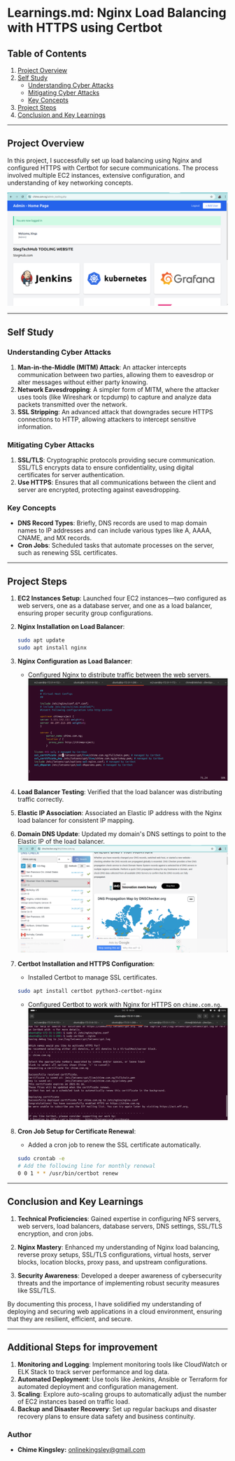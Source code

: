 # Learnings.md: Nginx Load Balancing with HTTPS using Certbot

## Table of Contents
1. [Project Overview](#project-overview)
2. [Self Study](#self-study)
   - [Understanding Cyber Attacks](#understanding-cyber-attacks)
   - [Mitigating Cyber Attacks](#mitigating-cyber-attacks)
   - [Key Concepts](#key-concepts)
3. [Project Steps](#project-steps)
4. [Conclusion and Key Learnings](#conclusion-and-key-learnings)

---

## Project Overview
In this project, I successfully set up load balancing using Nginx and configured HTTPS with Certbot for secure communications. The process involved multiple EC2 instances, extensive configuration, and understanding of key networking concepts.

![Login on https](images/admin_login.png)

---

## Self Study

### Understanding Cyber Attacks
1. **Man-in-the-Middle (MITM) Attack**: An attacker intercepts communication between two parties, allowing them to eavesdrop or alter messages without either party knowing.
2. **Network Eavesdropping**: A simpler form of MITM, where the attacker uses tools (like Wireshark or tcpdump) to capture and analyze data packets transmitted over the network.
3. **SSL Stripping**: An advanced attack that downgrades secure HTTPS connections to HTTP, allowing attackers to intercept sensitive information.

### Mitigating Cyber Attacks
1. **SSL/TLS**: Cryptographic protocols providing secure communication. SSL/TLS encrypts data to ensure confidentiality, using digital certificates for server authentication.
2. **Use HTTPS**: Ensures that all communications between the client and server are encrypted, protecting against eavesdropping.

### Key Concepts
- **DNS Record Types**: Briefly, DNS records are used to map domain names to IP addresses and can include various types like A, AAAA, CNAME, and MX records.
- **Cron Jobs**: Scheduled tasks that automate processes on the server, such as renewing SSL certificates.

---

## Project Steps

1. **EC2 Instances Setup**: Launched four EC2 instances—two configured as web servers, one as a database server, and one as a load balancer, ensuring proper security group configurations.

2. **Nginx Installation on Load Balancer**:
   ```bash
   sudo apt update
   sudo apt install nginx
   ```

3. **Nginx Configuration as Load Balancer**:
   - Configured Nginx to distribute traffic between the web servers.
   ![Nginx Load Balancer Configuration](images/nginx_setup.png)

4. **Load Balancer Testing**: Verified that the load balancer was distributing traffic correctly.

5. **Elastic IP Association**: Associated an Elastic IP address with the Nginx load balancer for consistent IP mapping.

6. **Domain DNS Update**: Updated my domain's DNS settings to point to the Elastic IP of the load balancer.
   ![DNS Propagation](images/dns_propagation.png)

7. **Certbot Installation and HTTPS Configuration**:
   - Installed Certbot to manage SSL certificates.
   ```bash
   sudo apt install certbot python3-certbot-nginx
   ```
   - Configured Certbot to work with Nginx for HTTPS on `chime.com.ng`.
   ![Certbot deployed successfully](images/certbot_deployed.png)

8. **Cron Job Setup for Certificate Renewal**:
   - Added a cron job to renew the SSL certificate automatically.
   ```bash
   sudo crontab -e
   # Add the following line for monthly renewal
   0 0 1 * * /usr/bin/certbot renew
   ```

---

## Conclusion and Key Learnings

1. **Technical Proficiencies**: Gained expertise in configuring NFS servers, web servers, load balancers, database servers, DNS settings, SSL/TLS encryption, and cron jobs.
   
2. **Nginx Mastery**: Enhanced my understanding of Nginx load balancing, reverse proxy setups, SSL/TLS configurations, virtual hosts, server blocks, location blocks, proxy pass, and upstream configurations.

3. **Security Awareness**: Developed a deeper awareness of cybersecurity threats and the importance of implementing robust security measures like SSL/TLS.

By documenting this process, I have solidified my understanding of deploying and securing web applications in a cloud environment, ensuring that they are resilient, efficient, and secure.

--- 

## Additional Steps for improvement
1. **Monitoring and Logging**: Implement monitoring tools like CloudWatch or ELK Stack to track server performance and log data.
2. **Automated Deployment**: Use tools like Jenkins, Ansible or Terraform for automated deployment and configuration management.
3. **Scaling**: Explore auto-scaling groups to automatically adjust the number of EC2 instances based on traffic load.
4. **Backup and Disaster Recovery**: Set up regular backups and disaster recovery plans to ensure data safety and business continuity.



### Author
- **Chime Kingsley:** onlinekingsley@gmail.com